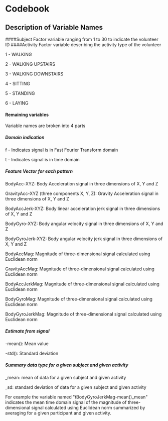 # Codebook
## Description of Variable Names

####Subject
Factor variable ranging from 1 to 30 to indicate the volunteer ID
####Activity
Factor variable describing the activity type of the volunteer

1 - WALKING

2 - WALKING UPSTAIRS

3 - WALKING DOWNSTAIRS

4 - SITTING

5 - STANDING

6 - LAYING


#### Remaining variables
Variable names are broken into 4 parts
##### Domain indication

f - Indicates signal is in Fast Fourier Transform domain

t - Indicates signal is in time domain

##### Feature Vector for each pattern

BodyAcc-XYZ: 
Body Acceleration signal in three dimensions of X, Y and Z

GravityAcc-XYZ (three components X, Y, Z): 
Gravity Acceleration signal in three dimensions of X, Y and Z

BodyAccJerk-XYZ:
Body linear acceleration jerk signal in three dimensions of X, Y and Z

BodyGyro-XYZ:
Body angular velocity signal in three dimensions of X, Y and Z

BodyGyroJerk-XYZ:
Body angular velocity jerk signal in three dimensions of X, Y and Z

BodyAccMag:
Magnitude of three-dimensional signal calculated using Euclidean norm

GravityAccMag:
Magnitude of three-dimensional signal calculated using Euclidean norm

BodyAccJerkMag:
Magnitude of three-dimensional signal calculated using Euclidean norm

BodyGyroMag:
Magnitude of three-dimensional signal calculated using Euclidean norm

BodyGyroJerkMag:
Magnitude of three-dimensional signal calculated using Euclidean norm

##### Estimate from signal

-mean(): Mean value

-std(): Standard deviation

##### Summary data type for a given subject and given activity

_mean: mean of data for a given subject and given activity

_sd: standard deviation of data for a given subject and given activity


For example the variable named "tBodyGyroJerkMag-mean()_mean" indicates the mean time domain signal of the magnitude of three-dimensional signal calculated using Euclidean norm summarized by averaging for a given participant and given activity.
